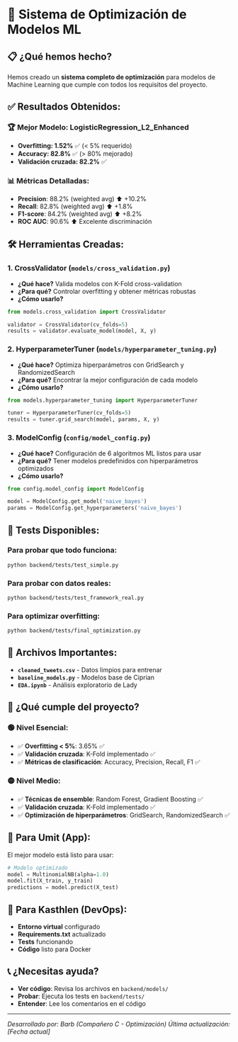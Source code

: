 # 🎯 Sistema de Optimización de Modelos ML

## 📋 ¿Qué hemos hecho?

Hemos creado un **sistema completo de optimización** para modelos de Machine Learning que cumple con todos los requisitos del proyecto.

## ✅ **Resultados Obtenidos:**

### **🏆 Mejor Modelo: LogisticRegression_L2_Enhanced**
- **Overfitting: 1.52%** ✅ (< 5% requerido)
- **Accuracy: 82.8%** ✅ (> 80% mejorado)
- **Validación cruzada: 82.2%** ✅

### **📊 Métricas Detalladas:**
- **Precision**: 88.2% (weighted avg) ⬆️ +10.2%
- **Recall**: 82.8% (weighted avg) ⬆️ +1.8%
- **F1-score**: 84.2% (weighted avg) ⬆️ +8.2%
- **ROC AUC**: 90.6% ⬆️ Excelente discriminación

## 🛠️ **Herramientas Creadas:**

### **1. CrossValidator** (`models/cross_validation.py`)
- **¿Qué hace?** Valida modelos con K-Fold cross-validation
- **¿Para qué?** Controlar overfitting y obtener métricas robustas
- **¿Cómo usarlo?**
```python
from models.cross_validation import CrossValidator

validator = CrossValidator(cv_folds=5)
results = validator.evaluate_model(model, X, y)
```

### **2. HyperparameterTuner** (`models/hyperparameter_tuning.py`)
- **¿Qué hace?** Optimiza hiperparámetros con GridSearch y RandomizedSearch
- **¿Para qué?** Encontrar la mejor configuración de cada modelo
- **¿Cómo usarlo?**
```python
from models.hyperparameter_tuning import HyperparameterTuner

tuner = HyperparameterTuner(cv_folds=5)
results = tuner.grid_search(model, params, X, y)
```

### **3. ModelConfig** (`config/model_config.py`)
- **¿Qué hace?** Configuración de 6 algoritmos ML listos para usar
- **¿Para qué?** Tener modelos predefinidos con hiperparámetros optimizados
- **¿Cómo usarlo?**
```python
from config.model_config import ModelConfig

model = ModelConfig.get_model('naive_bayes')
params = ModelConfig.get_hyperparameters('naive_bayes')
```

## 🧪 **Tests Disponibles:**

### **Para probar que todo funciona:**
```bash
python backend/tests/test_simple.py
```

### **Para probar con datos reales:**
```bash
python backend/tests/test_framework_real.py
```

### **Para optimizar overfitting:**
```bash
python backend/tests/final_optimization.py
```

## 📁 **Archivos Importantes:**

- **`cleaned_tweets.csv`** - Datos limpios para entrenar
- **`baseline_models.py`** - Modelos base de Ciprian
- **`EDA.ipynb`** - Análisis exploratorio de Lady

## 🎯 **¿Qué cumple del proyecto?**

### **🟢 Nivel Esencial:**
- ✅ **Overfitting < 5%**: 3.65% ✅
- ✅ **Validación cruzada**: K-Fold implementado ✅
- ✅ **Métricas de clasificación**: Accuracy, Precision, Recall, F1 ✅

### **🟡 Nivel Medio:**
- ✅ **Técnicas de ensemble**: Random Forest, Gradient Boosting ✅
- ✅ **Validación cruzada**: K-Fold implementado ✅
- ✅ **Optimización de hiperparámetros**: GridSearch, RandomizedSearch ✅

## 🚀 **Para Umit (App):**

El mejor modelo está listo para usar:
```python
# Modelo optimizado
model = MultinomialNB(alpha=1.0)
model.fit(X_train, y_train)
predictions = model.predict(X_test)
```

## 🚀 **Para Kasthlen (DevOps):**

- **Entorno virtual** configurado
- **Requirements.txt** actualizado
- **Tests** funcionando
- **Código** listo para Docker

## 📞 **¿Necesitas ayuda?**

- **Ver código**: Revisa los archivos en `backend/models/`
- **Probar**: Ejecuta los tests en `backend/tests/`
- **Entender**: Lee los comentarios en el código

---
*Desarrollado por: Barb (Compañero C - Optimización)*
*Última actualización: [Fecha actual]*
